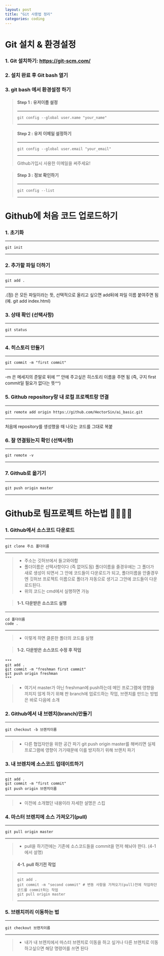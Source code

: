```yaml
---
layout: post
title: "Git 사용법 정리"
categories: coding
---
```


# Git 설치 & 환경설정

### 1. Git 설치하기: https://git-scm.com/

### 2. 설치 완료 후 Git bash 열기

### 3. git bash 에서 환경설정 하기

> #### Step 1 : 유저이름 설정
>
> ---
>
> ```
> git config --global user.name "your_name"
> ```
>
> ---

> #### Step 2 : 유저 이메일 설정하기
>
> ---
>
> ```
> git config --global user.email "your_email"
> ```
>
> ---
>
> Github가입시 사용한 이메일을 써주세요!

> #### Step 3 : 정보 확인하기
>
> ---
>
> ```
> git config --list
> ```
>
> ---

# Github에 처음 코드 업로드하기

### 1. 초기화

---

```
git init
```

---

### 2. 추가할 파일 더하기

---

```
git add .
```

---

.(점) 은 모든 파일이라는 뜻, 선택적으로 올리고 싶으면 add뒤에 파일 이름 붙여주면 됨 (예. git add index.html)

### 3. 상태 확인 (선택사항)

---

```
git status
```

---

### 4. 히스토리 만들기

---

```
git commit -m "first commit"
```

---

-m 은 메세지의 준말로 뒤에 “” 안에 주고싶은 히스토리 이름을 주면 됨 (즉, 구지 first commit일 필요가 없다는 뜻^^)

### 5. Github repository랑 내 로컬 프로젝트랑 연결

---

```
git remote add origin https://github.com/HectorSin/ai_basic.git
```

---

처음에 repository를 생성했을 때 나오는 코드를 그대로 복붙

### 6. 잘 연결됬는지 확인 (선택사항)

---

```
git remote -v
```

---

### 7. Github로 옮기기

---

```
git push origin master
```

---

# Github로 팀프로젝트 하는법 👨‍👩‍👧‍👦

### 1. Github에서 소스코드 다운로드

---

```
git clone 주소 폴더이름
```

---

> - 주소는 깃허브에서 들고와야함
> - 폴더이름은 선택사항이다 (즉 없어도됨) 폴더이름을 줄경우에는 그 폴더가 새로 생성이 되면서 그 안에 코드들이 다운로드가 되고, 폴더이름을 안줄경우엔 깃허브 프로젝트 이름으로 폴더가 자동으로 생기고 그안에 코드들이 다운로드된다.
> - 위의 코드는 cmd에서 실행하면 가능

> #### 1-1. 다운받은 소스코드 실행

---

```
cd 폴더이름
code .
```

---

> - 이렇게 하면 클론한 폴더의 코드를 실행

> #### 1-2. 다운받은 소스코드 수정 후 작업

```
***
git add .
git commit -m "freshman first commit"
git push origin freshman
***
```

> - 여기서 master가 아닌 freshman에 push하는데 메인 프로그램에 영향을 끼치지 않게 하기 위해 판 branch에 업로드하는 작업, 브랜치를 만드는 방법은 바로 다음에 소개

### 2. Github에서 내 브렌치(branch)만들기

---

```
git checkout -b 브렌치이름
```

---

> - 다른 협업자만을 위한 공간 파기
>   git push origin master를 해버리면 실제 프로그램에 영향이 가기때문에 이를 방지하기 위해 브랜치 파기

### 3. 내 브렌치에 소스코드 업데이트하기

---

```
git add .
git commit -m "first commit"
git push origin 브렌치이름
```

---

> - 이전에 소개했던 내용이라 자세한 설명은 스킵

### 4. 마스터 브렌치에 소스 가져오기(pull)

---

```
git pull origin master
```

---

> - pull을 하기전에는 기존에 소스코드들을 commit을 먼저 해놔야 한다. (4-1에서 설명)

> #### 4-1. pull 하기전 작업
>
> ---
>
> ```
> git add .
> git commit -m "second commit" # 변동 사항을 가져오기(pull)전에 작업하던 코드를 commit하는 작업
> git pull origin master
> ```
>
> ---

### 5. 브렌치끼리 이동하는 법

---

```
git checkout 브렌치이름
```

---

> - 내가 내 브렌치에서 마스터 브렌치로 이동을 하고 싶거나 다른 브렌치로 이동하고싶으면 해당 명령어를 쓰면 된다
